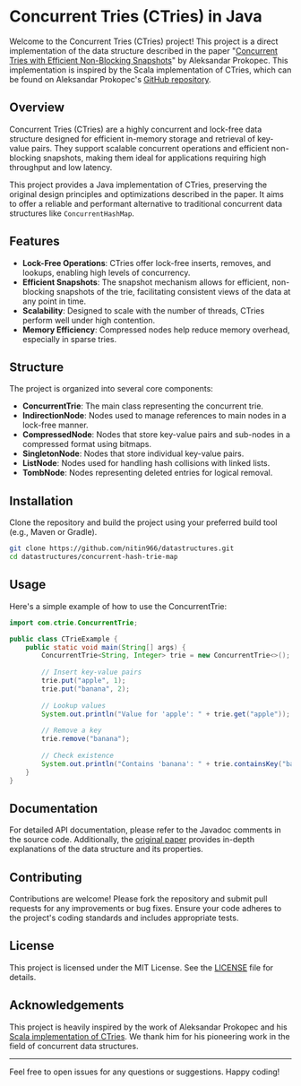 # Concurrent Tries (CTries) in Java

Welcome to the Concurrent Tries (CTries) project! This project is a direct implementation of the data structure described in the paper "[Concurrent Tries with Efficient Non-Blocking Snapshots](http://aleksandar-prokopec.com/resources/docs/ctries-snapshot.pdf)" by Aleksandar Prokopec. This implementation is inspired by the Scala implementation of CTries, which can be found on Aleksandar Prokopec's [GitHub repository](https://github.com/axel22/Ctries).

## Overview

Concurrent Tries (CTries) are a highly concurrent and lock-free data structure designed for efficient in-memory storage and retrieval of key-value pairs. They support scalable concurrent operations and efficient non-blocking snapshots, making them ideal for applications requiring high throughput and low latency.

This project provides a Java implementation of CTries, preserving the original design principles and optimizations described in the paper. It aims to offer a reliable and performant alternative to traditional concurrent data structures like `ConcurrentHashMap`.

## Features

- **Lock-Free Operations**: CTries offer lock-free inserts, removes, and lookups, enabling high levels of concurrency.
- **Efficient Snapshots**: The snapshot mechanism allows for efficient, non-blocking snapshots of the trie, facilitating consistent views of the data at any point in time.
- **Scalability**: Designed to scale with the number of threads, CTries perform well under high contention.
- **Memory Efficiency**: Compressed nodes help reduce memory overhead, especially in sparse tries.

## Structure

The project is organized into several core components:

- **ConcurrentTrie**: The main class representing the concurrent trie.
- **IndirectionNode**: Nodes used to manage references to main nodes in a lock-free manner.
- **CompressedNode**: Nodes that store key-value pairs and sub-nodes in a compressed format using bitmaps.
- **SingletonNode**: Nodes that store individual key-value pairs.
- **ListNode**: Nodes used for handling hash collisions with linked lists.
- **TombNode**: Nodes representing deleted entries for logical removal.

## Installation

Clone the repository and build the project using your preferred build tool (e.g., Maven or Gradle).

```sh
git clone https://github.com/nitin966/datastructures.git
cd datastructures/concurrent-hash-trie-map
```

## Usage

Here's a simple example of how to use the ConcurrentTrie:

```java
import com.ctrie.ConcurrentTrie;

public class CTrieExample {
    public static void main(String[] args) {
        ConcurrentTrie<String, Integer> trie = new ConcurrentTrie<>();
        
        // Insert key-value pairs
        trie.put("apple", 1);
        trie.put("banana", 2);
        
        // Lookup values
        System.out.println("Value for 'apple': " + trie.get("apple"));
        
        // Remove a key
        trie.remove("banana");
        
        // Check existence
        System.out.println("Contains 'banana': " + trie.containsKey("banana"));
    }
}
```

## Documentation

For detailed API documentation, please refer to the Javadoc comments in the source code. Additionally, the [original paper](http://aleksandar-prokopec.com/resources/docs/ctries-snapshot.pdf) provides in-depth explanations of the data structure and its properties.

## Contributing

Contributions are welcome! Please fork the repository and submit pull requests for any improvements or bug fixes. Ensure your code adheres to the project's coding standards and includes appropriate tests.

## License

This project is licensed under the MIT License. See the [LICENSE](LICENSE) file for details.

## Acknowledgements

This project is heavily inspired by the work of Aleksandar Prokopec and his [Scala implementation of CTries](https://github.com/axel22/Ctries). We thank him for his pioneering work in the field of concurrent data structures.

---

Feel free to open issues for any questions or suggestions. Happy coding!
